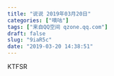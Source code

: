 ```yaml
---
title: "说说 2019年03月20日"
categories: ["嘀咕"]
tags: ["来自QQ空间 qzone.qq.com"]
draft: false
slug: "9iaR5c"
date: "2019-03-20 14:38:51"
---
```


KTFSR
